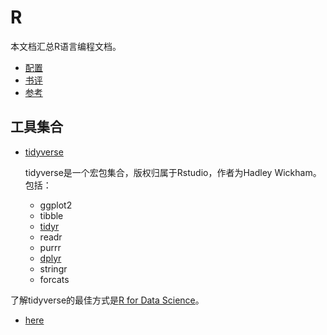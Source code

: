# R

本文档汇总R语言编程文档。

- [配置](config.md)
- [书评](comments.md)
- [参考](ref.md)

## 工具集合

- [tidyverse](https://tidyverse.tidyverse.org/)

    tidyverse是一个宏包集合，版权归属于Rstudio，作者为Hadley Wickham。包括：

  + ggplot2
  + tibble
  + [tidyr](tidyr.md)
  + readr
  + purrr
  + [dplyr](package/dplyr.md)
  + stringr
  + forcats

了解tidyverse的最佳方式是[R for Data Science](https://r4ds.had.co.nz)。

- [here](here.md)
